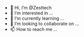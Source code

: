 - 👋 Hi, I’m @Zesttech
- 👀 I’m interested in ...
- 🌱 I’m currently learning ...
- 💞️ I’m looking to collaborate on ...
- 📫 How to reach me ...

<!---
Zesttech/Zesttech is a ✨ special ✨ repository because its `README.md` (this file) appears on your GitHub profile.
You can click the Preview link to take a look at your changes.
--->

